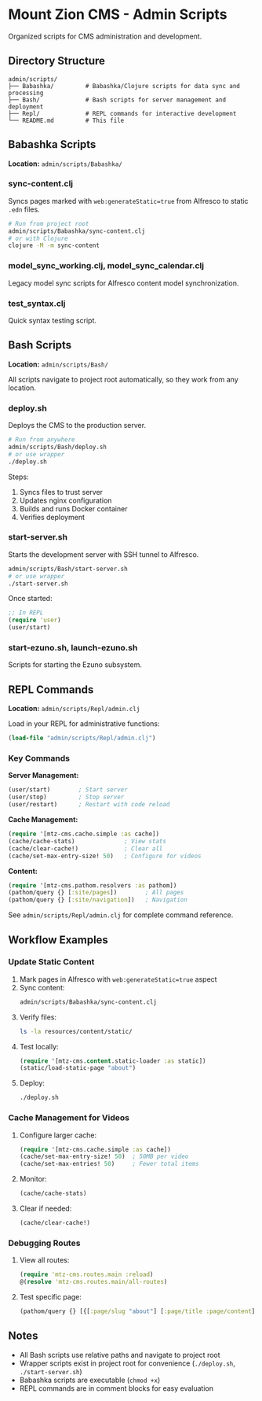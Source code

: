 # Mount Zion CMS - Admin Scripts

Organized scripts for CMS administration and development.

## Directory Structure

```
admin/scripts/
├── Babashka/         # Babashka/Clojure scripts for data sync and processing
├── Bash/             # Bash scripts for server management and deployment
├── Repl/             # REPL commands for interactive development
└── README.md         # This file
```

## Babashka Scripts

**Location:** `admin/scripts/Babashka/`

### sync-content.clj
Syncs pages marked with `web:generateStatic=true` from Alfresco to static `.edn` files.

```bash
# Run from project root
admin/scripts/Babashka/sync-content.clj
# or with Clojure
clojure -M -m sync-content
```

### model_sync_working.clj, model_sync_calendar.clj
Legacy model sync scripts for Alfresco content model synchronization.

### test_syntax.clj
Quick syntax testing script.

## Bash Scripts

**Location:** `admin/scripts/Bash/`

All scripts navigate to project root automatically, so they work from any location.

### deploy.sh
Deploys the CMS to the production server.

```bash
# Run from anywhere
admin/scripts/Bash/deploy.sh
# or use wrapper
./deploy.sh
```

Steps:
1. Syncs files to trust server
2. Updates nginx configuration
3. Builds and runs Docker container
4. Verifies deployment

### start-server.sh
Starts the development server with SSH tunnel to Alfresco.

```bash
admin/scripts/Bash/start-server.sh
# or use wrapper
./start-server.sh
```

Once started:
```clojure
;; In REPL
(require 'user)
(user/start)
```

### start-ezuno.sh, launch-ezuno.sh
Scripts for starting the Ezuno subsystem.

## REPL Commands

**Location:** `admin/scripts/Repl/admin.clj`

Load in your REPL for administrative functions:

```clojure
(load-file "admin/scripts/Repl/admin.clj")
```

### Key Commands

**Server Management:**
```clojure
(user/start)        ; Start server
(user/stop)         ; Stop server
(user/restart)      ; Restart with code reload
```

**Cache Management:**
```clojure
(require '[mtz-cms.cache.simple :as cache])
(cache/cache-stats)              ; View stats
(cache/clear-cache!)             ; Clear all
(cache/set-max-entry-size! 50)   ; Configure for videos
```

**Content:**
```clojure
(require '[mtz-cms.pathom.resolvers :as pathom])
(pathom/query {} [:site/pages])        ; All pages
(pathom/query {} [:site/navigation])   ; Navigation
```

See `admin/scripts/Repl/admin.clj` for complete command reference.

## Workflow Examples

### Update Static Content

1. Mark pages in Alfresco with `web:generateStatic=true` aspect
2. Sync content:
   ```bash
   admin/scripts/Babashka/sync-content.clj
   ```
3. Verify files:
   ```bash
   ls -la resources/content/static/
   ```
4. Test locally:
   ```clojure
   (require '[mtz-cms.content.static-loader :as static])
   (static/load-static-page "about")
   ```
5. Deploy:
   ```bash
   ./deploy.sh
   ```

### Cache Management for Videos

1. Configure larger cache:
   ```clojure
   (require '[mtz-cms.cache.simple :as cache])
   (cache/set-max-entry-size! 50)  ; 50MB per video
   (cache/set-max-entries! 50)     ; Fewer total items
   ```
2. Monitor:
   ```clojure
   (cache/cache-stats)
   ```
3. Clear if needed:
   ```clojure
   (cache/clear-cache!)
   ```

### Debugging Routes

1. View all routes:
   ```clojure
   (require 'mtz-cms.routes.main :reload)
   @(resolve 'mtz-cms.routes.main/all-routes)
   ```
2. Test specific page:
   ```clojure
   (pathom/query {} [{[:page/slug "about"] [:page/title :page/content]}])
   ```

## Notes

- All Bash scripts use relative paths and navigate to project root
- Wrapper scripts exist in project root for convenience (`./deploy.sh`, `./start-server.sh`)
- Babashka scripts are executable (`chmod +x`)
- REPL commands are in comment blocks for easy evaluation
